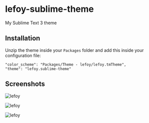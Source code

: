 lefoy-sublime-theme
===================

My Sublime Text 3 theme

## Installation

Unzip the theme inside your `Packages` folder and add this inside your configuration file:

    "color_scheme": "Packages/Theme - lefoy/lefoy.tmTheme",
    "theme": "lefoy.sublime-theme"

## Screenshots

![lefoy](http://i.imgur.com/kTlT4vU.png)

![lefoy](http://i.imgur.com/uynKXfk.png)

![lefoy](http://i.imgur.com/ShgnOJv.png)